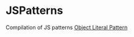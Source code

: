 # JSPatterns
Compilation of JS patterns
[Object Literal Pattern](https://codepen.io/anon/pen/OVZpqO?editors=1010)
